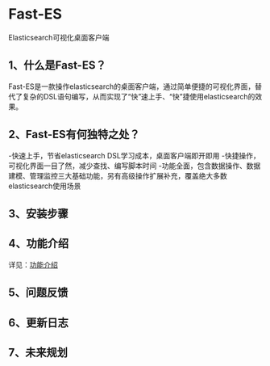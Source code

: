 # Fast-ES
Elasticsearch可视化桌面客户端

## 1、什么是Fast-ES？
Fast-ES是一款操作elasticsearch的桌面客户端，通过简单便捷的可视化界面，替代了复杂的DSL语句编写，从而实现了“快”速上手、“快”捷使用elasticsearch的效果。
## 2、Fast-ES有何独特之处？
-快速上手，节省elasticsearch DSL学习成本，桌面客户端即开即用
-快捷操作，可视化界面一目了然，减少查找、编写脚本时间
-功能全面，包含数据操作、数据建模、管理监控三大基础功能，另有高级操作扩展补充，覆盖绝大多数elasticsearch使用场景
## 3、安装步骤
## 4、功能介绍
详见：[功能介绍](https://github.com/duzhimin/fast-es/blob/main/docs/instructions.md)
## 5、问题反馈
## 6、更新日志
## 7、未来规划
